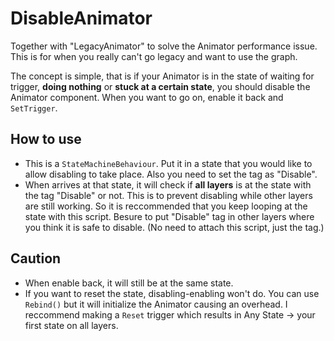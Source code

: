 # DisableAnimator

Together with "LegacyAnimator" to solve the Animator performance issue. This is for when you really can't go legacy and want to use the graph.

The concept is simple, that is if your Animator is in the state of waiting for trigger, **doing nothing** or **stuck at a certain state**, you should disable the Animator component. When you want to go on, enable it back and `SetTrigger`.

## How to use
- This is a `StateMachineBehaviour`. Put it in a state that you would like to allow disabling to take place. Also you need to set the tag as "Disable".
- When arrives at that state, it will check if **all layers** is at the state with the tag "Disable" or not. This is to prevent disabling while other layers are still working. So it is reccommended that you keep looping at the state with this script. Besure to put "Disable" tag in other layers where you think it is safe to disable. (No need to attach this script, just the tag.)

## Caution

- When enable back, it will still be at the same state.
- If you want to reset the state, disabling-enabling won't do. You can use `Rebind()` but it will initialize the Animator causing an overhead. I reccommend making a `Reset` trigger which results in Any State -> your first state on all layers.
